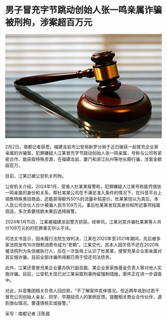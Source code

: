 # 男子冒充字节跳动创始人张一鸣亲属诈骗被刑拘，涉案超百万元

![8755d758c5feb7fd185d067273cbbba1.jpg](https://raw.githubusercontent.com/qqhsx/qqnews_image/main/2024/02/02/男子冒充字节跳动创始人张一鸣亲属诈骗被刑拘，涉案超百万元/8755d758c5feb7fd185d067273cbbba1.jpg)

2月2日，南都记者获悉，福建龙岩市公安局新罗分局于近日破获一起冒充企业家亲属的诈骗案，犯罪嫌疑人江某冒充字节跳动创始人张一鸣亲属，号称与公司有紧密合作、能获取特殊资源，在福建龙岩、厦门和浙江杭州等地长期行骗，涉案金额超百万。

目前，江某已被公安机关刑拘。

公安机关介绍，2024年1月，受害人杜某某报警称，犯罪嫌疑人江某号称能凭借张一鸣亲属的身份和关系，帮杜某某公司在不满足准入条件的情况下，在抖音平台上销售特殊类目商品，还能获得额外50%的流量补贴差价。杜某某信以为真后，本人及公司合伙人合计被骗人民币109万元。事后杜某某发现其身份和所述事项纯属捏造，多次索要钱款未果后选择报警。

2024年1月15日，江某被福建龙岩警方抓获。经审讯，江某对其诈骗杜某某等人共计109万元的的犯罪事实供认不讳。

司法文书显示，因未履行法院生效判决，江某在2020年至2021年期间，先后被多家法院发布10次限制消费令成为“老赖”。江某交代，其本人因欠债不还在2020年被法院列为失信被执行人，后在一次饭局上认识了杜某某，便冒充某企业家亲属对其实施诈骗，目前全部诈骗所得都已用于偿还司法债务。

此外，江某还曾冒充某企业董办执行副总裁、某企业家家族基金负责人等对他人实施诈骗。目前，公安机关现已对江某采取刑事拘留强制措施，案件正在进一步调查中。

对此，抖音集团相关负责人回应称，“不了解案件具体情况。但近两年收到过若干冒充公司创始人亲友、同学、早期投资人的案例反馈。提醒相关商业合作伙伴，遇到类似情况，要谨慎核实或报警。”

采写：南都记者 汪陈晨

